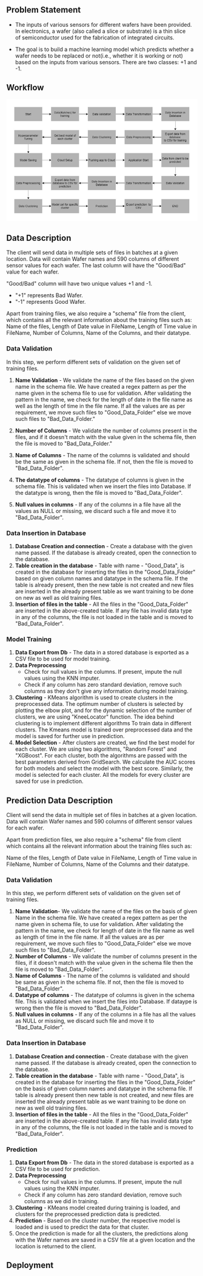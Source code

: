 
## Problem Statement

* The inputs of various sensors for different wafers have been provided. In electronics, a wafer (also called a slice or substrate) is a thin slice of semiconductor used for the fabrication of integrated circuits.

* The goal is to build a machine learning model which predicts whether a wafer needs to be replaced or not(i.e., whether it is working or not) based on the inputs from various sensors. There are two classes: +1 and -1. 

## Workflow

![](https://github.com/HARSHALKUMRE/wafer_mlops_docs/blob/main/docs/img/workflow.jpg?raw=true)

## Data Description

The client will send data in multiple sets of files in batches at a given location. Data will contain Wafer names and 590 columns of different sensor values for each wafer. The last column will have the "Good/Bad" value for each wafer.

"Good/Bad" column will have two unique values +1 and -1.

* "+1" represents Bad Wafer.
* "-1" represents Good Wafer.

Apart from training files, we also require a "schema" file from the client, which contains all the relevant information about the training files such as:
Name of the files, Length of Date value in FileName, Length of Time value in FileName, Number of Columns, Name of the Columns, and their datatype.

### Data Validation

In this step, we perform different sets of validation on the given set of training files.  

1. **Name Validation** - We validate the name of the files based on the given name in the schema file. We have created a regex pattern as per the name given in the schema file to use for validation. After validating the pattern in the name, we check for the length of date in the file name as well as the length of time in the file name. If all the values are as per requirement, we move such files to "Good_Data_Folder" else we move such files to "Bad_Data_Folder."

2. **Number of Columns** - We validate the number of columns present in the files, and if it doesn't match with the value given in the schema file, then the file is moved to "Bad_Data_Folder."


3. **Name of Columns** - The name of the columns is validated and should be the same as given in the schema file. If not, then the file is moved to "Bad_Data_Folder".

4. **The datatype of columns** - The datatype of columns is given in the schema file. This is validated when we insert the files into Database. If the datatype is wrong, then the file is moved to "Bad_Data_Folder".

5. **Null values in columns** - If any of the columns in a file have all the values as NULL or missing, we discard such a file and move it to "Bad_Data_Folder".


### Data Insertion in Database
 
1. **Database Creation and connection** - Create a database with the given name passed. If the database is already created, open the connection to the database. 
2. **Table creation in the database** - Table with name - "Good_Data", is created in the database for inserting the files in the "Good_Data_Folder" based on given column names and datatype in the schema file. If the table is already present, then the new table is not created and new files are inserted in the already present table as we want training to be done on new as well as old training files.     
3. **Insertion of files in the table** - All the files in the "Good_Data_Folder" are inserted in the above-created table. If any file has invalid data type in any of the columns, the file is not loaded in the table and is moved to "Bad_Data_Folder".

### Model Training 

1. **Data Export from Db** - The data in a stored database is exported as a CSV file to be used for model training.
2. **Data Preprocessing**   
    * Check for null values in the columns. If present, impute the null values using the KNN imputer.
    * Check if any column has zero standard deviation, remove such columns as they don't give any information during model training.
3. **Clustering** - KMeans algorithm is used to create clusters in the preprocessed data. The optimum number of clusters is selected by plotting the elbow plot, and for the dynamic selection of the number of clusters, we are using "KneeLocator" function. The idea behind clustering is to implement different algorithms
   To train data in different clusters. The Kmeans model is trained over preprocessed data and the model is saved for further use in prediction.
4. **Model Selection** - After clusters are created, we find the best model for each cluster. We are using two algorithms, "Random Forest" and "XGBoost". For each cluster, both the algorithms are passed with the best parameters derived from GridSearch. We calculate the AUC scores for both models and select the model with the best score. Similarly, the model is selected for each cluster. All the models for every cluster are saved for use in prediction.
 
## Prediction Data Description
 
Client will send the data in multiple set of files in batches at a given location. Data will contain Wafer names and 590 columns of different sensor values for each wafer. 

Apart from prediction files, we also require a "schema" file from client which contains all the relevant information about the training files such as:

Name of the files, Length of Date value in FileName, Length of Time value in FileName, Number of Columns, Name of the Columns and their datatype.

### Data Validation  

In this step, we perform different sets of validation on the given set of training files.  

1. **Name Validation**- We validate the name of the files on the basis of given Name in the schema file. We have created a regex pattern as per the name given in schema file, to use for validation. After validating the pattern in the name, we check for length of date in the file name as well as length of time in the file name. If all the values are as per requirement, we move such files to "Good_Data_Folder" else we move such files to "Bad_Data_Folder". 
2. **Number of Columns** - We validate the number of columns present in the files, if it doesn't match with the value given in the schema file then the file is moved to "Bad_Data_Folder". 
3. **Name of Columns** - The name of the columns is validated and should be same as given in the schema file. If not, then the file is moved to "Bad_Data_Folder". 
4. **Datatype of columns** - The datatype of columns is given in the schema file. This is validated when we insert the files into Database. If dataype is wrong then the file is moved to "Bad_Data_Folder". 
5. **Null values in columns** - If any of the columns in a file has all the values as NULL or missing, we discard such file and move it to "Bad_Data_Folder".  

### Data Insertion in Database 
1. **Database Creation and connection** - Create database with the given name passed. If the database is already created, open the connection to the database. 
2. **Table creation in the database** - Table with name - "Good_Data", is created in the database for inserting the files in the "Good_Data_Folder" on the basis of given column names and datatype in the schema file. If table is already present then new table is not created, and new files are inserted the already present table as we want training to be done on new as well old training files.     
3. **Insertion of files in the table** - All the files in the "Good_Data_Folder" are inserted in the above-created table. If any file has invalid data type in any of the columns, the file is not loaded in the table and is moved to "Bad_Data_Folder".


### Prediction 
 
1. **Data Export from Db** - The data in the stored database is exported as a CSV file to be used for prediction.
2. **Data Preprocessing**    
    * Check for null values in the columns. If present, impute the null values using the KNN imputer.
    * Check if any column has zero standard deviation, remove such columns as we did in training.
3. **Clustering** - KMeans model created during training is loaded, and clusters for the preprocessed prediction data is predicted.
4. **Prediction** - Based on the cluster number, the respective model is loaded and is used to predict the data for that cluster.
5. Once the prediction is made for all the clusters, the predictions along with the Wafer names are saved in a CSV file at a given location and the location is returned to the client.

## Deployment
